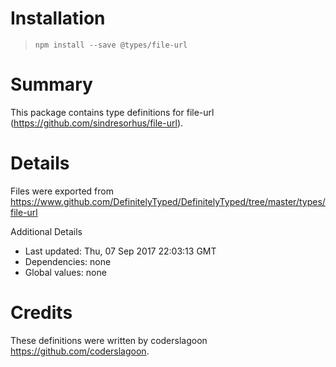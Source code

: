 # Installation
> `npm install --save @types/file-url`

# Summary
This package contains type definitions for file-url (https://github.com/sindresorhus/file-url).

# Details
Files were exported from https://www.github.com/DefinitelyTyped/DefinitelyTyped/tree/master/types/file-url

Additional Details
 * Last updated: Thu, 07 Sep 2017 22:03:13 GMT
 * Dependencies: none
 * Global values: none

# Credits
These definitions were written by coderslagoon <https://github.com/coderslagoon>.
